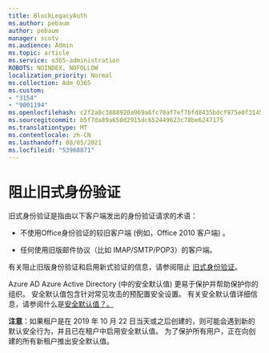 ```yaml
---
title: BlockLegacyAuth
ms.author: pebaum
author: pebaum
manager: scotv
ms.audience: Admin
ms.topic: article
ms.service: o365-administration
ROBOTS: NOINDEX, NOFOLLOW
localization_priority: Normal
ms.collection: Adm_O365
ms.custom:
- "3154"
- "9001194"
ms.openlocfilehash: c2f2a0c3888920a969a6fc70af7ef7bfd8435bdcf975e0f31452b5da85e3a208
ms.sourcegitcommit: b5f7da89a650d2915dc652449623c78be6247175
ms.translationtype: MT
ms.contentlocale: zh-CN
ms.lasthandoff: 08/05/2021
ms.locfileid: "53968871"
---
```

# <a name="blocking-legacy-authentication"></a>阻止旧式身份验证

旧式身份验证是指由以下客户端发出的身份验证请求的术语：

- 不使用Office身份验证的较旧客户端 (例如，Office 2010 客户端) 。

- 任何使用旧版邮件协议（比如 IMAP/SMTP/POP3）的客户端。

有关阻止旧版身份验证和启用新式验证的信息，请参阅阻止 [旧式身份验证](https://docs.microsoft.com/azure/active-directory/conditional-access/concept-conditional-access-block-legacy-authentication)。

Azure AD Azure Active Directory (中的安全默认值) 更易于保护并帮助保护你的组织。 安全默认值包含针对常见攻击的预配置安全设置。
有关安全默认值详细信息，请参阅什么是[安全默认值？。](https://docs.microsoft.com/azure/active-directory/fundamentals/concept-fundamentals-security-defaults) 

**注意**：如果租户是在 2019 年 10 月 22 日当天或之后创建的，则可能会遇到新的默认安全行为，并且已在租户中启用安全默认值。  为了保护所有用户，正在向创建的所有新租户推出安全默认值。
